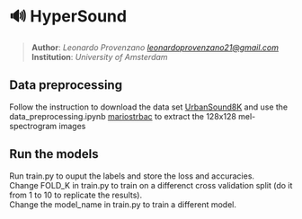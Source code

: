 # 🔊 HyperSound 
> **Author**: *Leonardo Provenzano <leonardoprovenzano21@gmail.com>*  
> **Institution**: *University of Amsterdam*  



##   Data preprocessing

Follow the instruction to download the data set [UrbanSound8K](https://urbansounddataset.weebly.com/) and use the data_preprocessing.ipynb [mariostrbac](https://github.com/mariostrbac/environmental-sound-classification.git) to extract the 128x128 mel-spectrogram images



##   Run the models
Run train.py to ouput the labels and store the loss and accuracies.<br>
Change FOLD_K in train.py to train on a differenct cross validation split (do it from 1 to 10 to replicate the results).<br>
Change the model_name in train.py to train a different model.

